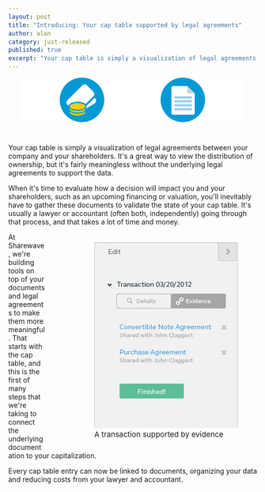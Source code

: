 ```yaml
---
layout: post
title: "Introducing: Your cap table supported by legal agreements"
author: alan
category: just-released
published: true
excerpt: "Your cap table is simply a visualization of legal agreements between your company and your shareholders. It's a great way to view the distribution of ownership, but it's fairly meaningless without the underlying legal agreements to support the data."
---
```

<div style="text-align:center; margin-bottom:40px;"><img src="/images/featuresgif3.gif"/></div>

Your cap table is simply a visualization of legal agreements between your company and your shareholders. It's a great way to view the distribution of ownership, but it's fairly meaningless without the underlying legal agreements to support the data.

When it's time to evaluate how a decision will impact you and your shareholders, such as an upcoming financing or valuation, you'll inevitably have to gather these documents to validate the state of your cap table. It's usually a lawyer or accountant (often both, independently) going through that process, and that takes a lot of time and money. 
<figure style="float:right; padding:5px 0px 0px 60px;"><img src="/images/evidence.png"/>
<figcaption style="font-size: 15px">A transaction supported by evidence</figcaption>
</figure>
At Sharewave, we're building tools on top of your documents and legal agreements to make them more meaningful. That starts with the cap table, and this is the first of many steps that we're taking to connect the underlying documentation to your capitalization.

Every cap table entry can now be linked to documents, organizing your data and reducing costs from your lawyer and accountant.
<div style="text-align:center; margin-top:40px;"></div>